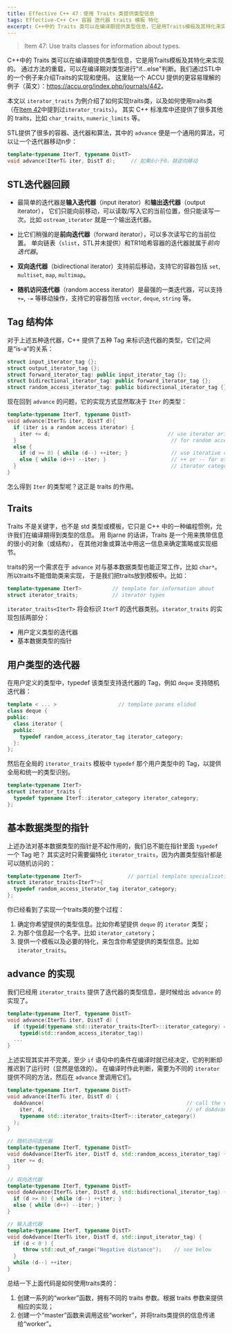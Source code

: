```yaml
---
title: Effective C++ 47：使用 Traits 类提供类型信息
tags: Effective-C++ C++ 容器 迭代器 traits 模板 特化
excerpt: C++中的 Traits 类可以在编译期提供类型信息，它是用Traits模板及其特化来实现的。通过方法的重载，可以在编译期对类型进行"if...else"判断。我们通过STL中的一个例子来介绍Traits的实现和使用。
---
```


> Item 47: Use traits classes for information about types.

C++中的 Traits 类可以在编译期提供类型信息，它是用Traits模板及其特化来实现的。
通过方法的重载，可以在编译期对类型进行"if...else"判断。我们通过STL中的一个例子来介绍Traits的实现和使用。
这里贴一个 ACCU 提供的更容易理解的例子（英文）：<https://accu.org/index.php/journals/442>。

本文以 `iterator_traits` 为例介绍了如何实现traits类，以及如何使用traits类
（在[Item 42][item42]中提到过`iterator_traits`）。
其实 C++ 标准库中还提供了很多其他的 traits，比如 `char_traits`, `numeric_limits` 等。

STL提供了很多的容器、迭代器和算法，其中的 `advance` 便是一个通用的算法，可以让一个迭代器移动n步：

```cpp
template<typename IterT, typename DistT>
void advance(IterT& iter, DistT d);     // 如果d小于0，就逆向移动
```

<!--more-->

## STL迭代器回顾

* 最简单的迭代器是**输入迭代器**（input iterator）和**输出迭代器**（output iterator），
它们只能向前移动，可以读取/写入它的当前位置，但只能读写一次。比如 `ostream_iterator` 就是一个输出迭代器。

* 比它们稍强的是**前向迭代器**（forward iterator），可以多次读写它的当前位置。
单向链表（`slist`，STL并未提供）和TR1哈希容器的迭代器就属于*前向迭代器*。

* **双向迭代器**（bidirectional iterator）支持前后移动，支持它的容器包括 `set`, `multiset`, `map`, `multimap`。

* **随机访问迭代器**（random access iterator）是最强的一类迭代器，可以支持 `+=`, `-=` 等移动操作，支持它的容器包括 `vector`, `deque`, `string` 等。

## Tag 结构体

对于上述五种迭代器，C++ 提供了五种 Tag 来标识迭代器的类型，它们之间是“is-a”的关系：

```cpp
struct input_iterator_tag {};
struct output_iterator_tag {};
struct forward_iterator_tag: public input_iterator_tag {};
struct bidirectional_iterator_tag: public forward_iterator_tag {};
struct random_access_iterator_tag: public bidirectional_iterator_tag {};
```

现在回到 `advance` 的问题，它的实现方式显然取决于 `Iter` 的类型：

```cpp
template<typename IterT, typename DistT>
void advance(IterT& iter, DistT d){
  if (iter is a random access iterator) {
    iter += d;                                      // use iterator arithmetic
  }                                                  // for random access iters
  else {
    if (d >= 0) { while (d--) ++iter; }              // use iterative calls to
    else { while (d++) --iter; }                     // ++ or -- for other
  }                                                  // iterator categories
}
```

怎么得到 `Iter` 的类型呢？这正是 traits 的作用。

## Traits

Traits 不是关键字，也不是 std 类型或模板，它只是 C++ 中的一种编程惯例，允许我们在编译期得到类型的信息。
用 Bjarne 的话讲，Traits 是一个用来携带信息的很小的对象（或结构），
在其他对象或算法中用这一信息来确定策略或实现细节。

traits的另一个需求在于 `advance` 对与基本数据类型也能正常工作，比如 `char*`。所以traits不能借助类来实现，
于是我们把traits放到模板中。比如：

```cpp
template<typename IterT>          // template for information about
struct iterator_traits;           // iterator types
```

`iterator_traits<IterT>` 将会标识 `IterT` 的迭代器类别。`iterator_traits` 的实现包括两部分：

* 用户定义类型的迭代器
* 基本数据类型的指针

## 用户类型的迭代器

在用户定义的类型中，typedef 该类型支持迭代器的 Tag，例如 `deque` 支持随机迭代器：

```cpp
template < ... >                    // template params elided
class deque {
public:
  class iterator {
  public:
    typedef random_access_iterator_tag iterator_category;
  }:
};
```

然后在全局的 `iterator_traits` 模板中 `typedef` 那个用户类型中的 Tag，以提供全局和统一的类型识别。

```cpp
template<typename IterT>
struct iterator_traits {
  typedef typename IterT::iterator_category iterator_category;
};
```

## 基本数据类型的指针

上述办法对基本数据类型的指针是不起作用的，我们总不能在指针里面 `typedef` 一个 Tag 吧？
其实这时只需要偏特化 `iterator_traits`，因为内置类型指针都是可以随机访问的：

```cpp
template<typename IterT>               // partial template specialization
struct iterator_traits<IterT*>{
  typedef random_access_iterator_tag iterator_category;
};
```

你已经看到了实现一个traits类的整个过程：

1. 确定你希望提供的类型信息。比如你希望提供 `deque` 的 `iterator` 类型；
2. 为那个信息起一个名字。比如 `iterator_catetory`；
3. 提供一个模板以及必要的特化，来包含你希望提供的类型信息。比如 `iterator_traits`。

## advance 的实现

我们已经用 `iterator_traits` 提供了迭代器的类型信息，是时候给出 `advance` 的实现了。

```cpp
template<typename IterT, typename DistT>
void advance(IterT& iter, DistT d) {
  if (typeid(typename std::iterator_traits<IterT>::iterator_category) ==
    typeid(std::random_access_iterator_tag))
  ...
}
```

上述实现其实并不完美，至少 `if` 语句中的条件在编译时就已经决定，它的判断却推迟到了运行时（显然是低效的）。
在编译时作此判断，需要为不同的 `iterator` 提供不同的方法，然后在 `advance` 里调用它们。

```cpp
template<typename IterT, typename DistT>
void advance(IterT& iter, DistT d) {
  doAdvance(                                              // call the version
    iter, d,                                              // of doAdvance
    typename std::iterator_traits<IterT>::iterator_category()
  );                                                     
}                                                       

// 随机访问迭代器
template<typename IterT, typename DistT>
void doAdvance(IterT& iter, DistT d, std::random_access_iterator_tag) {
  iter += d;
}

// 双向迭代器
template<typename IterT, typename DistT>
void doAdvance(IterT& iter, DistT d, std::bidirectional_iterator_tag) {
  if (d >= 0) { while (d--) ++iter; }
  else { while (d++) --iter; }
}

// 输入迭代器
template<typename IterT, typename DistT>
void doAdvance(IterT& iter, DistT d, std::input_iterator_tag) {
  if (d < 0 ) {
     throw std::out_of_range("Negative distance");    // see below
  }
  while (d--) ++iter;
}
```

总结一下上面代码是如何使用traits类的：

1. 创建一系列的“worker”函数，拥有不同的 traits 参数。根据 traits 参数来提供相应的实现；
2. 创建一个“master”函数来调用这些“worker”，并将traits类提供的信息传递给“worker”。

[item42]: /2015/09/09/effective-cpp-42.html
